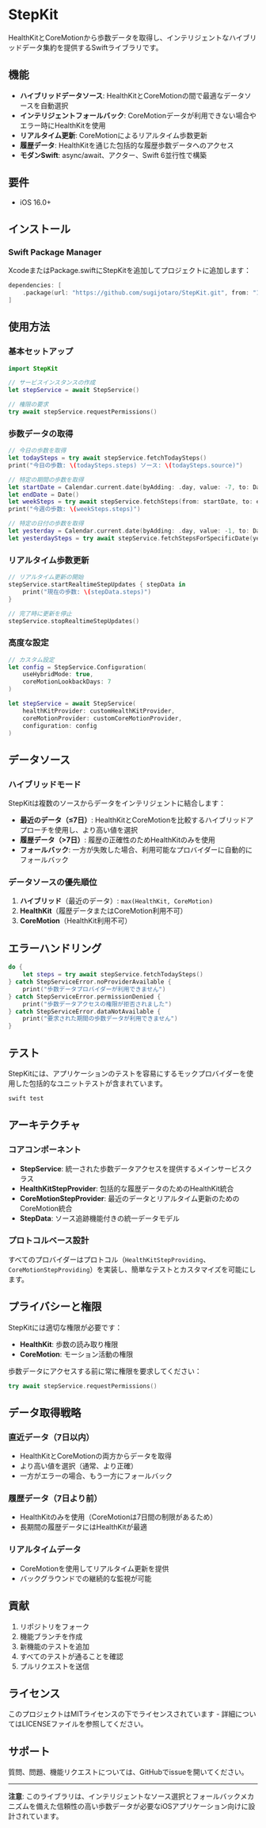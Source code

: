 # StepKit

HealthKitとCoreMotionから歩数データを取得し、インテリジェントなハイブリッドデータ集約を提供するSwiftライブラリです。

## 機能

- **ハイブリッドデータソース**: HealthKitとCoreMotionの間で最適なデータソースを自動選択
- **インテリジェントフォールバック**: CoreMotionデータが利用できない場合やエラー時にHealthKitを使用
- **リアルタイム更新**: CoreMotionによるリアルタイム歩数更新
- **履歴データ**: HealthKitを通じた包括的な履歴歩数データへのアクセス
- **モダンSwift**: async/await、アクター、Swift 6並行性で構築

## 要件

- iOS 16.0+

## インストール

### Swift Package Manager

XcodeまたはPackage.swiftにStepKitを追加してプロジェクトに追加します：

```swift
dependencies: [
    .package(url: "https://github.com/sugijotaro/StepKit.git", from: "1.0.0")
]
```

## 使用方法

### 基本セットアップ

```swift
import StepKit

// サービスインスタンスの作成
let stepService = await StepService()

// 権限の要求
try await stepService.requestPermissions()
```

### 歩数データの取得

```swift
// 今日の歩数を取得
let todaySteps = try await stepService.fetchTodaySteps()
print("今日の歩数: \(todaySteps.steps) ソース: \(todaySteps.source)")

// 特定の期間の歩数を取得
let startDate = Calendar.current.date(byAdding: .day, value: -7, to: Date())!
let endDate = Date()
let weekSteps = try await stepService.fetchSteps(from: startDate, to: endDate)
print("今週の歩数: \(weekSteps.steps)")

// 特定の日付の歩数を取得
let yesterday = Calendar.current.date(byAdding: .day, value: -1, to: Date())!
let yesterdaySteps = try await stepService.fetchStepsForSpecificDate(yesterday)
```

### リアルタイム歩数更新

```swift
// リアルタイム更新の開始
stepService.startRealtimeStepUpdates { stepData in
    print("現在の歩数: \(stepData.steps)")
}

// 完了時に更新を停止
stepService.stopRealtimeStepUpdates()
```

### 高度な設定

```swift
// カスタム設定
let config = StepService.Configuration(
    useHybridMode: true,
    coreMotionLookbackDays: 7
)

let stepService = await StepService(
    healthKitProvider: customHealthKitProvider,
    coreMotionProvider: customCoreMotionProvider,
    configuration: config
)
```

## データソース

### ハイブリッドモード

StepKitは複数のソースからデータをインテリジェントに結合します：

- **最近のデータ（≤7日）**: HealthKitとCoreMotionを比較するハイブリッドアプローチを使用し、より高い値を選択
- **履歴データ（>7日）**: 履歴の正確性のためHealthKitのみを使用
- **フォールバック**: 一方が失敗した場合、利用可能なプロバイダーに自動的にフォールバック

### データソースの優先順位

1. **ハイブリッド**（最近のデータ）: `max(HealthKit, CoreMotion)`
2. **HealthKit**（履歴データまたはCoreMotion利用不可）
3. **CoreMotion**（HealthKit利用不可）

## エラーハンドリング

```swift
do {
    let steps = try await stepService.fetchTodaySteps()
} catch StepServiceError.noProviderAvailable {
    print("歩数データプロバイダーが利用できません")
} catch StepServiceError.permissionDenied {
    print("歩数データアクセスの権限が拒否されました")
} catch StepServiceError.dataNotAvailable {
    print("要求された期間の歩数データが利用できません")
}
```

## テスト

StepKitには、アプリケーションのテストを容易にするモックプロバイダーを使用した包括的なユニットテストが含まれています。

```bash
swift test
```

## アーキテクチャ

### コアコンポーネント

- **StepService**: 統一された歩数データアクセスを提供するメインサービスクラス
- **HealthKitStepProvider**: 包括的な履歴データのためのHealthKit統合
- **CoreMotionStepProvider**: 最近のデータとリアルタイム更新のためのCoreMotion統合
- **StepData**: ソース追跡機能付きの統一データモデル

### プロトコルベース設計

すべてのプロバイダーはプロトコル（`HealthKitStepProviding`、`CoreMotionStepProviding`）を実装し、簡単なテストとカスタマイズを可能にします。

## プライバシーと権限

StepKitには適切な権限が必要です：

- **HealthKit**: 歩数の読み取り権限
- **CoreMotion**: モーション活動の権限

歩数データにアクセスする前に常に権限を要求してください：

```swift
try await stepService.requestPermissions()
```

## データ取得戦略

### 直近データ（7日以内）
- HealthKitとCoreMotionの両方からデータを取得
- より高い値を選択（通常、より正確）
- 一方がエラーの場合、もう一方にフォールバック

### 履歴データ（7日より前）
- HealthKitのみを使用（CoreMotionは7日間の制限があるため）
- 長期間の履歴データにはHealthKitが最適

### リアルタイムデータ
- CoreMotionを使用してリアルタイム更新を提供
- バックグラウンドでの継続的な監視が可能

## 貢献

1. リポジトリをフォーク
2. 機能ブランチを作成
3. 新機能のテストを追加
4. すべてのテストが通ることを確認
5. プルリクエストを送信

## ライセンス

このプロジェクトはMITライセンスの下でライセンスされています - 詳細についてはLICENSEファイルを参照してください。

## サポート

質問、問題、機能リクエストについては、GitHubでissueを開いてください。

---

**注意**: このライブラリは、インテリジェントなソース選択とフォールバックメカニズムを備えた信頼性の高い歩数データが必要なiOSアプリケーション向けに設計されています。
